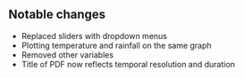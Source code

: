 ## Notable changes 
- Replaced sliders with dropdown menus
- Plotting temperature and rainfall on the same graph
- Removed other variables
- Title of PDF now reflects temporal resolution and duration
